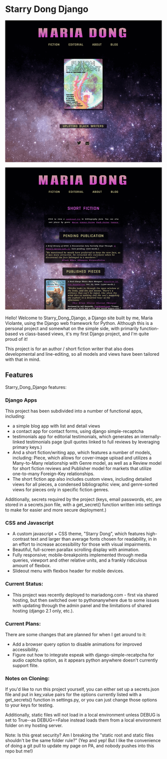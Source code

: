 # Starry Dong Django

![A Screenshot of the Landing Page](static/images/git_screenshots/screenshot_landing.png?raw=True "A screenshot of the landing page")

![A Screenshot of the Short Fiction Page](static/images/git_screenshots/screenshot_fiction.png?raw=True "A screenshot of the Short Fiction page")

Hello! Welcome to Starry_Dong_Django, a Django site built by me,
Maria Violante, using the Django web framework for Python. 
Although this is a personal project and somewhat on the simple side,
with primarily function-based vs class-based views, it's my first
Django project, and I'm quite proud of it!

This project is for an author / short fiction writer that
also does developmental and line-editing, so all models and views have
been tailored with that in mind.

## Features
Starry_Dong_Django features:

### Django Apps

This project has been subdivided into a number of functional apps,
including:
- a simple blog app with list and detail views
- a contact app for contact forms, using django simple-recaptcha
- testimonials app for editorial testimonials, which generates an
internally-linked testimonials page (pull quotes linked to full reviews
by leveraging primary keys.)
- And a short fiction/writing app, which features a number of models,
including: Piece, which allows for cover-image upload and utilizes a 
Many-to-Many relationship with Genre model, as well as a Review model
for short fiction reviews and Publisher model for markets that 
utilize one-to-many Foreign-Key relationships.
- The short fiction app also includes custom views, including detailed
views for all pieces, a condensed bibliographic view, and genre-sorted
views for pieces only in specific fiction genres.

Additionally, secrets required by the project (keys, email passwords,
etc, are stored in a secrets.json file, with a get_secret() function
written into settings to make for easier and more secure deployment.)

### CSS and Javascript
- A custom javascript + CSS theme, "Starry Dong", which features high-
contrast text and larger than average fonts chosen for readability, in
in an effort to increase accessibility for those with visual impairments.
- Beautiful, full-screen parallax scrolling display with animation.
- Fully responsive; mobile-breakpoints implemented through media
queries, viewport and other relative units, and a frankly ridiculous
amount of flexbox.
- Slideout menu with flexbox header for mobile devices.

### Current Status:
- This project was recently deployed to mariadong.com - first via
shared hosting, but then switched over to pythonanywhere due to some
issues with updating through the admin panel and the limitations of 
shared hosting (django 2.1 only, etc.). 

### Current Plans:

There are some changes that are planned for when I get around to it:
- Add a browser query option to disable animations for improved 
accessibility.
- Figure out how to integrate espeak with django-simple-recatpcha for 
audio captcha option, as it appears python anywhere doesn't currently
support flite.

### Notes on Cloning:

If you'd like to run this project yourself, you can either set up a 
secrets.json file and put in key,value pairs for the options currently
listed with a get_secrets() function in settings.py, or you can just
change those options to your keys for testing.

Additionally, static files will not load in a local environment unless
DEBUG is set to True--as DEBUG==False instead loads them from a local 
environment folder on my hosting server.

Note: Is this great security? Am I breaking the "static root and static
files shouldn't be the same folder rule?" (Yep and yep! But I like 
the convenience of doing a git pull to update my page on PA, and 
nobody pushes into this repo but me!)